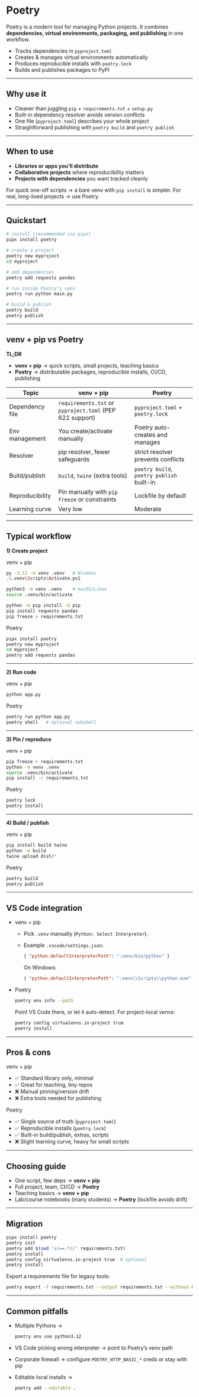 # Poetry

Poetry is a modern tool for managing Python projects. It combines **dependencies, virtual environments, packaging, and publishing** in one workflow.

* Tracks dependencies in `pyproject.toml`
* Creates & manages virtual environments automatically
* Produces reproducible installs with `poetry.lock`
* Builds and publishes packages to PyPI

---

## Why use it

* Cleaner than juggling `pip` + `requirements.txt` + `setup.py`
* Built-in dependency resolver avoids version conflicts
* One file (`pyproject.toml`) describes your whole project
* Straightforward publishing with `poetry build` and `poetry publish`

---

## When to use

* **Libraries or apps you’ll distribute**
* **Collaborative projects** where reproducibility matters
* **Projects with dependencies** you want tracked cleanly

For quick one-off scripts → a bare venv with `pip install` is simpler.
For real, long-lived projects → use Poetry.

---

## Quickstart

```bash
# install (recommended via pipx)
pipx install poetry

# create a project
poetry new myproject
cd myproject

# add dependencies
poetry add requests pandas

# run inside Poetry’s venv
poetry run python main.py

# build & publish
poetry build
poetry publish
```

---

## venv + pip vs Poetry

**TL;DR**

* **venv + pip** → quick scripts, small projects, teaching basics
* **Poetry** → distributable packages, reproducible installs, CI/CD, publishing

| Topic           | venv + pip                                               | Poetry                                    |
| --------------- | -------------------------------------------------------- | ----------------------------------------- |
| Dependency file | `requirements.txt` or `pyproject.toml` (PEP 621 support) | `pyproject.toml` + `poetry.lock`          |
| Env management  | You create/activate manually                             | Poetry auto-creates and manages           |
| Resolver        | pip resolver, fewer safeguards                           | strict resolver prevents conflicts        |
| Build/publish   | `build`, `twine` (extra tools)                           | `poetry build`, `poetry publish` built-in |
| Reproducibility | Pin manually with `pip freeze` or constraints            | Lockfile by default                       |
| Learning curve  | Very low                                                 | Moderate                                  |

---

## Typical workflow

**1) Create project**

venv + pip

```bash
py -3.12 -m venv .venv   # Windows
.\.venv\Scripts\Activate.ps1

python3 -m venv .venv    # macOS/Linux
source .venv/bin/activate

python -m pip install -U pip
pip install requests pandas
pip freeze > requirements.txt
```

Poetry

```bash
pipx install poetry
poetry new myproject
cd myproject
poetry add requests pandas
```

---

**2) Run code**

venv + pip

```bash
python app.py
```

Poetry

```bash
poetry run python app.py
poetry shell   # optional subshell
```

---

**3) Pin / reproduce**

venv + pip

```bash
pip freeze > requirements.txt
python -m venv .venv
source .venv/bin/activate
pip install -r requirements.txt
```

Poetry

```bash
poetry lock
poetry install
```

---

**4) Build / publish**

venv + pip

```bash
pip install build twine
python -m build
twine upload dist/*
```

Poetry

```bash
poetry build
poetry publish
```

---

## VS Code integration

* venv + pip

  * Pick `.venv` manually (`Python: Select Interpreter`).
  * Example `.vscode/settings.json`:

    ```json
    { "python.defaultInterpreterPath": ".venv/bin/python" }
    ```

    On Windows:

    ```json
    { "python.defaultInterpreterPath": ".venv\\Scripts\\python.exe" }
    ```

* Poetry

  ```bash
  poetry env info --path
  ```

  Point VS Code there, or let it auto-detect.
  For project-local venvs:

  ```bash
  poetry config virtualenvs.in-project true
  poetry install
  ```

---

## Pros & cons

venv + pip

* ✅ Standard library only, minimal
* ✅ Great for teaching, tiny repos
* ❌ Manual pinning/version drift
* ❌ Extra tools needed for publishing

Poetry

* ✅ Single source of truth (`pyproject.toml`)
* ✅ Reproducible installs (`poetry.lock`)
* ✅ Built-in build/publish, extras, scripts
* ❌ Slight learning curve, heavy for small scripts

---

## Choosing guide

* One script, few deps → **venv + pip**
* Full project, team, CI/CD → **Poetry**
* Teaching basics → **venv + pip**
* Lab/course notebooks (many students) → **Poetry** (lockfile avoids drift)

---

## Migration

```bash
pipx install poetry
poetry init
poetry add $(sed 's/==.*//' requirements.txt)
poetry install
poetry config virtualenvs.in-project true  # optional
poetry install
```

Export a requirements file for legacy tools:

```bash
poetry export -f requirements.txt --output requirements.txt --without-hashes
```

---

## Common pitfalls

* Multiple Pythons →

  ```bash
  poetry env use python3.12
  ```
* VS Code picking wrong interpreter → point to Poetry’s venv path
* Corporate firewall → configure `POETRY_HTTP_BASIC_*` creds or stay with pip
* Editable local installs →

  ```bash
  poetry add --editable .
  ```